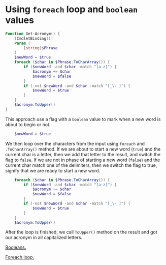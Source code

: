 # Using `foreach` loop and `boolean` values

```powershell
Function Get-Acronym() {
    [CmdletBinding()]
    Param (
        [string]$Phrase
    )
    $newWord = $true
    foreach ($char in $Phrase.ToCharArray()) {
        if ($newWord -and $char -match "[a-z]") {
            $acronym += $char
            $newWord = $false
        }
        if (-not $newWord -and $char -match "[_\- ]") {
            $newWord = $true
        }
    }
    $acronym.ToUpper()
}
```

This approach use a flag with a `boolean` value to mark when a new word is about to begin or not.

```powershell
    $newWord = $true
```

We then loop over the characters from the input using `foreach` and `.ToCharArray()` method.
If we are about to start a new word (`true`) and the current char is a letter, then we add that letter to the result, and switch the flag to `false`.
If we are not in phase of starting a new word (`false`) and the current char match one of the delimiters, then we switch the flag to true, signify that we are ready to start a new word.

```powershell
    foreach ($char in $Phrase.ToCharArray()) {
        if ($newWord -and $char -match "[a-z]") {
            $acronym += $char
            $newWord = $false
        }
        if (-not $newWord -and $char -match "[_\- ]") {
            $newWord = $true
        }
    }
    $acronym.ToUpper()
```

After the loop is finished, we call `ToUpper()` method on the result and got our acronym in all capitalized letters.

[Booleans.](https://learn.microsoft.com/en-us/powershell/module/microsoft.powershell.core/about/about_booleans)

[Foreach loop.](https://learn.microsoft.com/en-us/powershell/module/microsoft.powershell.core/about/about_foreach)